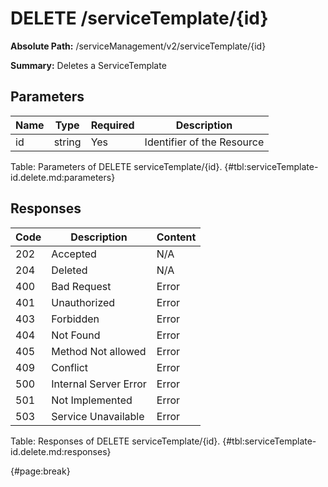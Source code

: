 <!--
    ATTENTION: This file was generated via gradle!
               Do NOT manually edit this file! Any such changes will be overwritten!
-->

# DELETE /serviceTemplate/{id}

**Absolute Path:** /serviceManagement/v2/serviceTemplate/{id}

**Summary:** Deletes a ServiceTemplate

## Parameters

| Name | Type | Required | Description |
| ------ | ------ | --- | ------------ |
| id | string | Yes | Identifier of the Resource |

Table: Parameters of DELETE serviceTemplate/{id}. {#tbl:serviceTemplate-id.delete.md:parameters}

## Responses

| Code | Description | Content |
|------|-------------|---------|
| 202 | Accepted | N/A |
| 204 | Deleted | N/A |
| 400 | Bad Request | Error |
| 401 | Unauthorized | Error |
| 403 | Forbidden | Error |
| 404 | Not Found | Error |
| 405 | Method Not allowed | Error |
| 409 | Conflict | Error |
| 500 | Internal Server Error | Error |
| 501 | Not Implemented | Error |
| 503 | Service Unavailable | Error |

Table: Responses of DELETE serviceTemplate/{id}. {#tbl:serviceTemplate-id.delete.md:responses}

{#page:break}
